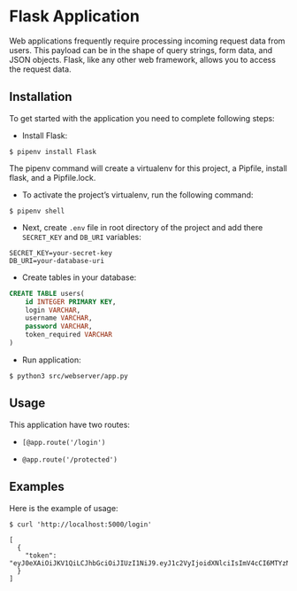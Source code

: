 # Flask Application

Web applications frequently require processing incoming request data from users. This payload can be in the shape of query strings, form data, and JSON objects. Flask, like any other web framework, allows you to access the request data.

## Installation

To get started with the application you need to complete following steps:

- Install Flask:

```shell
$ pipenv install Flask
```

The pipenv command will create a virtualenv for this project, a Pipfile, install flask, and a Pipfile.lock.

- To activate the project’s virtualenv, run the following command:

```shell
$ pipenv shell
```

- Next, create `.env` file in root directory of the project and add there `SECRET_KEY` and `DB_URI` variables:

```
SECRET_KEY=your-secret-key
DB_URI=your-database-uri
```

- Create tables in your database:

```sql
CREATE TABLE users(
	id INTEGER PRIMARY KEY,
	login VARCHAR,
	username VARCHAR,
	password VARCHAR,
    token_required VARCHAR
)
```

- Run application:

```shell
$ python3 src/webserver/app.py
```

## Usage

This application have two routes:

- `[@app.route('/login')`
    

- `@app.route('/protected')`
    


## Examples

Here is the example of usage:

```shell
$ curl 'http://localhost:5000/login'

[
  {
    "token": "eyJ0eXAiOiJKV1QiLCJhbGciOiJIUzI1NiJ9.eyJ1c2VyIjoidXNlciIsImV4cCI6MTYzNTM1ODkxMn0.T1ehzqwaznJ5b35AG1HzU6Eh7lcEX3N1aSTpFHLp2xc"
  }
]
```
